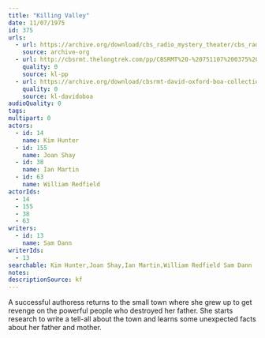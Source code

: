 ```yaml
---
title: "Killing Valley"
date: 11/07/1975
id: 375
urls: 
  - url: https://archive.org/download/cbs_radio_mystery_theater/cbs_radio_mystery_theater-0351-0400.zip/cbs_radio_mystery_theater-0351-0400%2Fcbsrmt_0375_killing_valley.mp3
    source: archive-org
  - url: http://cbsrmt.thelongtrek.com/pp/CBSRMT%20-%20751107%200375%20Killing%20Valley_pp.mp3
    quality: 0
    source: kl-pp
  - url: https://archive.org/download/cbsrmt-david-oxford-boa-collection/CBSRMT-751107-0375-Killing-Valley-(128-44)_WBBM-JE-{BoA}.mp3
    quality: 0
    source: kl-davidoboa
audioQuality: 0
tags: 
multipart: 0
actors:  
  - id: 14
    name: Kim Hunter  
  - id: 155
    name: Joan Shay  
  - id: 38
    name: Ian Martin  
  - id: 63
    name: William Redfield
actorIds:  
  - 14  
  - 155  
  - 38  
  - 63
writers:  
  - id: 13
    name: Sam Dann
writerIds:  
  - 13
searchable: Kim Hunter,Joan Shay,Ian Martin,William Redfield Sam Dann
notes: 
descriptionSource: kf
---
```

A successful authoress returns to the small town where she grew up to get revenge on the powerful people who destroyed her father. She starts research to write a tell-all about the town and learns some unexpected facts about her father and mother.